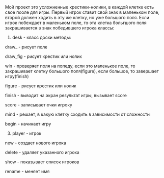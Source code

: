 Мой проект это усложненные крестики-нолики, в каждой клетке есть свое пооле для игры. Первый игрок ставит свой знак в маленьком поле, второй должен ходить в эту же клетку, но уже большого поля. Если игрок побеждает в маленьком поле, то эта клетка больгшого поля закрашивается в знак победившего игрока
классы:
1) desk - класс доски
методы:

draw_ - рисует поле

draw_fig - рисует крестик или нолик

win - проверяет поля на попеду, если это маленькое поле, то закрашивает клетку большого поля(figure), если большое, то завершает игру(finish)

figure - рисует крестик или нолик

finish - выводит на экран результат игры, вызывает score

score - записывает очки игроку

mind - решает, в какую клетку сходить в зависимости от сложности

begin - начинает игру

3) player - игрок
   
new - создает нового игрока

delete - удаляет указанного игрока

show - показывает список игроков

rename - меняет имя


